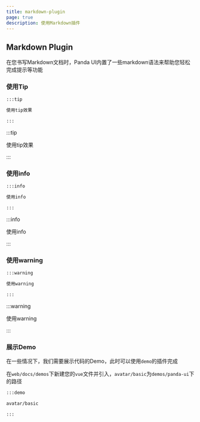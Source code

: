 ```yaml
---
title: markdown-plugin
page: true
description: 使用Markdown插件
---
```


## Markdown Plugin

在您书写Markdown文档时，Panda UI内置了一些markdown语法来帮助您轻松完成提示等功能

### 使用Tip

```markdown
:::tip

使用tip效果

:::
```

:::tip

使用tip效果

:::

### 使用info

```markdown
:::info

使用info

:::
```

:::info

使用info

:::

### 使用warning

```markdown
:::warning

使用warning

:::
```

:::warning

使用warning

:::

### 展示Demo

在一些情况下，我们需要展示代码的Demo，此时可以使用`demo`的插件完成

在`web/docs/demos`下新建您的`vue`文件并引入，`avatar/basic`为`demos/panda-ui`下的路径

```markdown
:::demo

avatar/basic

:::
```
